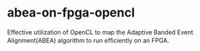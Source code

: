 # abea-on-fpga-opencl
Eﬀective utilization of OpenCL to map the Adaptive Banded Event Alignment(ABEA) algorithm to run eﬃciently on an FPGA.
